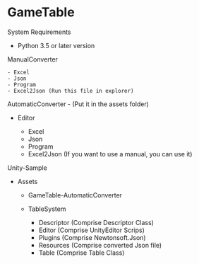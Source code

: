 # GameTable

System Requirements
  - Python 3.5 or later version

ManualConverter

    - Excel
    - Json
    - Program
    - Excel2Json (Run this file in explorer)

AutomaticConverter - (Put it in the assets folder)

  - Editor
    
    - Excel
    - Json
    - Program
    - Excel2Json (If you want to use a manual, you can use it)

Unity-Sample

  - Assets

    - GameTable-AutomaticConverter

    - TableSystem
      
      - Descriptor (Comprise Descriptor Class)
      - Editor (Comprise UnityEditor Scrips)
      - Plugins (Comprise Newtonsoft.Json)
      - Resources (Comprise converted Json file)
      - Table (Comprise Table Class)

      
    
   



